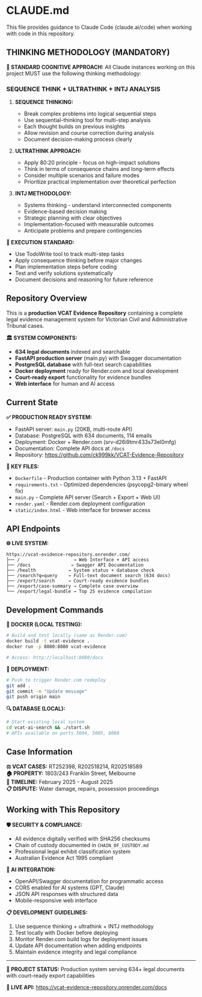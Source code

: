 # CLAUDE.md

This file provides guidance to Claude Code (claude.ai/code) when working with code in this repository.

## THINKING METHODOLOGY (MANDATORY)

**🧠 STANDARD COGNITIVE APPROACH:**
All Claude instances working on this project MUST use the following thinking methodology:

### **SEQUENCE THINK + ULTRATHINK + INTJ ANALYSIS**

1. **SEQUENCE THINKING:**
   - Break complex problems into logical sequential steps
   - Use sequential-thinking tool for multi-step analysis
   - Each thought builds on previous insights
   - Allow revision and course correction during analysis
   - Document decision-making process clearly

2. **ULTRATHINK APPROACH:**  
   - Apply 80:20 principle - focus on high-impact solutions
   - Think in terms of consequence chains and long-term effects
   - Consider multiple scenarios and failure modes
   - Prioritize practical implementation over theoretical perfection

3. **INTJ METHODOLOGY:**
   - Systems thinking - understand interconnected components
   - Evidence-based decision making
   - Strategic planning with clear objectives
   - Implementation-focused with measurable outcomes
   - Anticipate problems and prepare contingencies

**🎯 EXECUTION STANDARD:**
- Use TodoWrite tool to track multi-step tasks
- Apply consequence thinking before major changes
- Plan implementation steps before coding
- Test and verify solutions systematically
- Document decisions and reasoning for future reference

## Repository Overview

This is a **production VCAT Evidence Repository** containing a complete legal evidence management system for Victorian Civil and Administrative Tribunal cases.

**🏛️ SYSTEM COMPONENTS:**
- **634 legal documents** indexed and searchable
- **FastAPI production server** (main.py) with Swagger documentation
- **PostgreSQL database** with full-text search capabilities  
- **Docker deployment** ready for Render.com and local development
- **Court-ready export** functionality for evidence bundles
- **Web interface** for human and AI access

## Current State

**✅ PRODUCTION READY SYSTEM:**
- FastAPI server: `main.py` (20KB, multi-route API)
- Database: PostgreSQL with 634 documents, 114 emails
- Deployment: Docker + Render.com (srv-d26i9tmr433s73el0mfg)
- Documentation: Complete API docs at `/docs`
- Repository: https://github.com/ck999kk/VCAT-Evidence-Repository

**🔧 KEY FILES:**
- `Dockerfile` - Production container with Python 3.13 + FastAPI
- `requirements.txt` - Optimized dependencies (psycopg2-binary wheel fix)
- `main.py` - Complete API server (Search + Export + Web UI)
- `render.yaml` - Render.com deployment configuration
- `static/index.html` - Web interface for browser access

## API Endpoints

**🌐 LIVE SYSTEM:**
```
https://vcat-evidence-repository.onrender.com/
├── /                    → Web Interface + API access
├── /docs               → Swagger API Documentation
├── /health            → System status + database check
├── /search?q=query    → Full-text document search (634 docs)
├── /export/search     → Court-ready evidence bundles
├── /export/case-summary → Complete case overview
└── /export/legal-bundle → Top 25 evidence compilation
```

## Development Commands

**🐳 DOCKER (LOCAL TESTING):**
```bash
# Build and test locally (same as Render.com)
docker build -t vcat-evidence .
docker run -p 8080:8080 vcat-evidence

# Access: http://localhost:8080/docs
```

**🚀 DEPLOYMENT:**
```bash
# Push to trigger Render.com redeploy
git add .
git commit -m "Update message"
git push origin main
```

**🔍 DATABASE (LOCAL):**
```bash
# Start existing local system
cd vcat-ai-search && ./start.sh
# APIs available on ports 5004, 5005, 8080
```

## Case Information

**⚖️ VCAT CASES:** RT252398, R202518214, R202518589  
**🏠 PROPERTY:** 1803/243 Franklin Street, Melbourne  
**📅 TIMELINE:** February 2025 - August 2025  
**📋 DISPUTE:** Water damage, repairs, possession proceedings

## Working with This Repository

**🛡️ SECURITY & COMPLIANCE:**
- All evidence digitally verified with SHA256 checksums
- Chain of custody documented in `CHAIN_OF_CUSTODY.md`
- Professional legal exhibit classification system
- Australian Evidence Act 1995 compliant

**🤖 AI INTEGRATION:**
- OpenAPI/Swagger documentation for programmatic access
- CORS enabled for AI systems (GPT, Claude)
- JSON API responses with structured data
- Mobile-responsive web interface

**📋 DEVELOPMENT GUIDELINES:**
1. Use sequence thinking + ultrathink + INTJ methodology
2. Test locally with Docker before deploying
3. Monitor Render.com build logs for deployment issues
4. Update API documentation when adding endpoints
5. Maintain evidence integrity and legal compliance

---

**🎯 PROJECT STATUS:** Production system serving 634+ legal documents with court-ready export capabilities

**🔗 LIVE API:** https://vcat-evidence-repository.onrender.com/docs